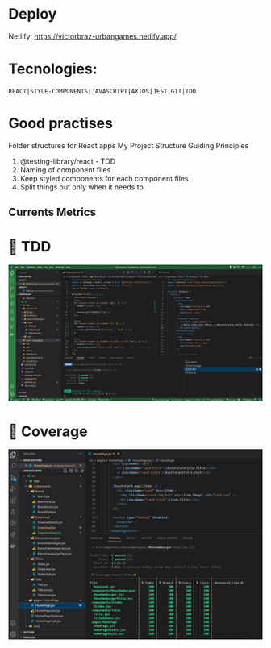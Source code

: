 # Deploy

Netlify: https://victorbraz-urbangames.netlify.app/

# Tecnologies:

    REACT|STYLE-COMPONENTS|JAVASCRIPT|AXIOS|JEST|GIT|TDD

# Good practises

Folder structures for React apps
My Project Structure
Guiding Principles

1. @testing-library/react - TDD
2. Naming of component files
3. Keep styled components for each component files
4. Split things out only when it needs to

## Currents Metrics

# 🚀 TDD

  <img src="./public/images/tdd-test.jpg" width="600">

# 🚀 Coverage

  <img src="./public/images/test-coverage.jpg" width="600">
